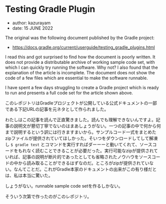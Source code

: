 # Testing Gradle Plugin

- author: kazurayam
- date: 15 JUNE 2022

The original was the following document published by the Gradle project:

- https://docs.gradle.org/current/userguide/testing_gradle_plugins.html

I read this and got surprised to find how the document is poorly written. It does not provide a distributable archive of working sample code set, with which I can quickly try running the software. Why not? I also found that the explanation of the article is incomplete. The document does not show the code of a few files which are essential to make the software runnable.

I have spent a few days struggling to create a Gradle project which is ready to run and presents a full code set for the article shown above.

このレポジトリはGradleプロジェクトが公開している公式ドキュメントの一部である下記URLの記事を元ネタとして作られました。

わたしはこの記事を読んで正直驚きました。読んでも理解できないんですよ。記事の説明文が懇切丁寧でないのはまあしょうがない。一つの記事の中で何から何まで説明するという訳には行きますまいから。サンプルコード一式をまとめたzipファイルが提供されていてほしかった。そいつをダウンロードしてして解凍し `$ gradle test` とコマンドを実行すればダーーーと動いてくれて、ソースコードをもれなく読むことできることが必要だった。実行可能なzipが提供されていれば、記事の説明が断片的であったとしても省略されたノウハウをソースコードの中から読み取ることができるはずなのだ。ところがzipが提供されていない。なんてことだ。これがGradle本家のドキュメントの出来がこの有り様だとは、私は本当に驚いた。

しょうがない。runnable sample code setを作るしかない。

そういう次第で作ったのがこのレポジトリ。
